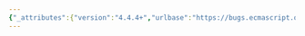 ```yaml
---
{"_attributes":{"version":"4.4.4+","urlbase":"https://bugs.ecmascript.org/","maintainer":"dherman@mozilla.com"},"bug":{"bug_id":431,"creation_ts":"2012-07-03 21:13:00 -0700","short_desc":"9.3.1: \"abstract abstract\"","delta_ts":"2012-07-08 21:35:19 -0700","product":"Draft for 6th Edition","component":"editorial issue","version":"Rev 8: June 15, 2012 Draft","rep_platform":"All","op_sys":"All","bug_status":"RESOLVED","resolution":"FIXED","priority":"Normal","bug_severity":"minor","everconfirmed":true,"reporter":{"uid":"jmdyck","name":"Michael Dyck"},"assigned_to":{"uid":"allen","name":"Allen Wirfs-Brock"},"long_desc":[{"commentid":1076,"comment_count":0,"who":{"uid":"jmdyck","name":"Michael Dyck"},"bug_when":"2012-07-03 21:13:51 -0700","thetext":"In 9.3.1 \"Invoke\",\nthe first para begins:\n    \"The Invoke abstract abstract operation is used ...\"\n\nDelete one of the \"abstract\"s."},{"commentid":1130,"comment_count":1,"who":{"uid":"allen","name":"Allen Wirfs-Brock"},"bug_when":"2012-07-07 16:52:03 -0700","thetext":"corrected in editor's draft"}]}}
---
```


